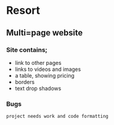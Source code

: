 # Resort

## Multi=page website

### Site contains;
* link to other pages
* links to videos and images
* a table, showing pricing
* borders
* text drop shadows

### Bugs 

```project needs work and code formatting```
